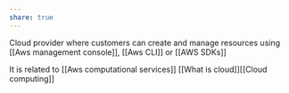 ```yaml
---
share: true
---
```


Cloud provider where customers can create and manage resources using [[Aws management console]], [[Aws CLI]] or [[AWS SDKs]] 

It is related to [[Aws computational services]] [[What is cloud]][[Cloud computing]]